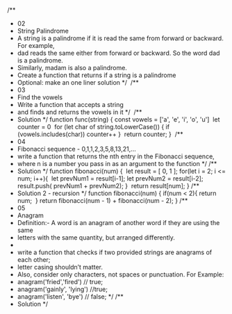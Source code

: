 /\*\*

- 02
- String Palindrome
- A string is a palindrome if it is read the same from forward or backward. For example,
- dad reads the same either from forward or backward. So the word dad is a palindrome.
- Similarly, madam is also a palindrome.
- Create a function that returns if a string is a palindrome
- Optional: make an one liner solution
  \*/
  ​
  /\*\*
- 03
- Find the vowels
- Write a function that accepts a string
- and finds and returns the vowels in it
  \*/
  ​
  /\*\*
- Solution
  \*/
  function func(string) {
  const vowels = ['a', 'e', 'i', 'o', 'u']
  ​
  let counter = 0
  ​
  for (let char of string.toLowerCase()) {
  if (vowels.includes(char)) counter++
  }
  ​
  return counter;
  }
  ​
  /\*\*
- 04
- Fibonacci sequence - 0,1,1,2,3,5,8,13,21,…
- write a function that returns the nth entry in the Fibonacci sequence,
- where n is a number you pass in as an argument to the function
  \*/
  /\*\*
- Solution
  \*/
  function fibonacci(num) {
  ​
  let result = [ 0, 1 ];
  ​
  for(let i = 2; i <= num; i++){
  ​
  let prevNum1 = result[i-1];
  let prevNum2 = result[i-2];
  ​
  result.push( prevNum1 + prevNum2);
  }
  ​
  return result[num];
  }
  /\*\*
- Solution 2 - recursion
  \*/
  function fibonacci(num) {
  if(num < 2){
  ​
  return num;
  ​
  }
  return fibonacci(num - 1) + fibonacci(num - 2);
  }
  ​
  /\*\*
- 05
- Anagram
- Definition:- A word is an anagram of another word if they are using the same
- letters with the same quantity, but arranged differently.
-
- write a function that checks if two provided strings are anagrams of each other;
- letter casing shouldn’t matter.
- Also, consider only characters, not spaces or punctuation. For Example:
- anagram('fried','fired') // true;
- anagram('gainly', 'lying') //true;
- anagram('listen', 'bye') // false;
  \*/
  /\*\*
- Solution
  \*/
